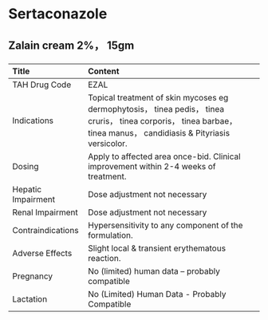 # Sertaconazole

## Zalain cream 2%， 15gm

##### 

| Title              | Content                                                                                                                                                              |
|:-------------------|:---------------------------------------------------------------------------------------------------------------------------------------------------------------------|
| TAH Drug Code      | EZAL                                                                                                                                                                 |
| Indications        | Topical treatment of skin mycoses eg dermophytosis， tinea pedis， tinea cruris， tinea corporis， tinea barbae， tinea manus， candidiasis & Pityriasis versicolor. |
| Dosing             | Apply to affected area once-bid. Clinical improvement within 2-4 weeks of treatment.                                                                                 |
| Hepatic Impairment | Dose adjustment not necessary                                                                                                                                        |
| Renal Impairment   | Dose adjustment not necessary                                                                                                                                        |
| Contraindications  | Hypersensitivity to any component of the formulation.                                                                                                                |
| Adverse Effects    | Slight local & transient erythematous reaction.                                                                                                                      |
| Pregnancy          | No (limited) human data – probably compatible                                                                                                                        |
| Lactation          | No (Limited) Human Data - Probably Compatible                                                                                                                        |

